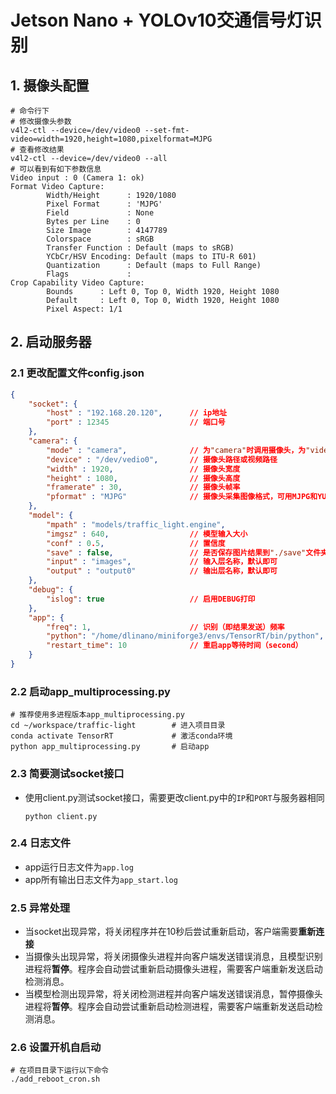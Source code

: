 # Jetson Nano + YOLOv10交通信号灯识别

## 1. 摄像头配置

```shell
# 命令行下
# 修改摄像头参数
v4l2-ctl --device=/dev/video0 --set-fmt-video=width=1920,height=1080,pixelformat=MJPG
# 查看修改结果
v4l2-ctl --device=/dev/video0 --all
# 可以看到有如下参数信息
Video input : 0 (Camera 1: ok)
Format Video Capture:
        Width/Height      : 1920/1080
        Pixel Format      : 'MJPG'
        Field             : None
        Bytes per Line    : 0
        Size Image        : 4147789
        Colorspace        : sRGB
        Transfer Function : Default (maps to sRGB)
        YCbCr/HSV Encoding: Default (maps to ITU-R 601)
        Quantization      : Default (maps to Full Range)
        Flags             : 
Crop Capability Video Capture:
        Bounds      : Left 0, Top 0, Width 1920, Height 1080
        Default     : Left 0, Top 0, Width 1920, Height 1080
        Pixel Aspect: 1/1
```

## 2. 启动服务器

### 2.1 更改配置文件config.json

```json
{
    "socket": {
        "host" : "192.168.20.120",      // ip地址
        "port" : 12345                  // 端口号
    },
    "camera": {
        "mode" : "camera",              // 为"camera"时调用摄像头，为"video"时使用本地视频测试
        "device" : "/dev/vedio0",       // 摄像头路径或视频路径
        "width" : 1920,                 // 摄像头宽度
        "height" : 1080,                // 摄像头高度
        "framerate" : 30,               // 摄像头帧率
        "pformat" : "MJPG"              // 摄像头采集图像格式，可用MJPG和YUYV格式，使用MJPG速度更快
    },
    "model": {
        "mpath" : "models/traffic_light.engine",
        "imgsz" : 640,                  // 模型输入大小
        "conf" : 0.5,                   // 置信度
        "save" : false,                 // 是否保存图片结果到"./save"文件夹下
        "input" : "images",             // 输入层名称，默认即可
        "output" : "output0"            // 输出层名称，默认即可
    },
    "debug": {
        "islog": true                   // 启用DEBUG打印
    },
    "app": {
        "freq": 1,                      // 识别（即结果发送）频率
        "python": "/home/dlinano/miniforge3/envs/TensorRT/bin/python",
        "restart_time": 10              // 重启app等待时间（second）
    }
}
```

### 2.2 启动app_multiprocessing.py

```shell
# 推荐使用多进程版本app_multiprocessing.py
cd ~/workspace/traffic-light        # 进入项目目录
conda activate TensorRT             # 激活conda环境
python app_multiprocessing.py       # 启动app
```

### 2.3 简要测试socket接口

- 使用client.py测试socket接口，需要更改client.py中的`IP`和`PORT`与服务器相同
    ```shell
    python client.py
    ```

### 2.4 日志文件

- app运行日志文件为`app.log`
- app所有输出日志文件为`app_start.log`

### 2.5 异常处理

- 当socket出现异常，将关闭程序并在10秒后尝试重新启动，客户端需要**重新连接**
- 当摄像头出现异常，将关闭摄像头进程并向客户端发送错误消息，且模型识别进程将**暂停**。程序会自动尝试重新启动摄像头进程，需要客户端重新发送启动检测消息。
- 当模型检测出现异常，将关闭检测进程并向客户端发送错误消息，暂停摄像头进程将**暂停**。程序会自动尝试重新启动检测进程，需要客户端重新发送启动检测消息。

### 2.6 设置开机自启动

```shell
# 在项目目录下运行以下命令
./add_reboot_cron.sh
```
